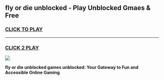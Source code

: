 
## fly or die unblocked - Play Unblocked Gmaes & Free
<h3>
<a href="https://news.freeplayer.one?title=fly_or_die_unblocked&ref=16F">CLICK TO PLAY</a></h3>
<hr>

<h3>
<a href="https://news.freeplayer.one?title=fly_or_die_unblocked&ref=16F">CLICK 2 PLAY</a>
  
</h3>

<a href="https://news.freeplayer.one?title=fly_or_die_unblocked&ref=16F/"><img src="https://clearcache.store/games.png"></a>


**fly or die unblocked games unblocked: Your Gateway to Fun and Accessible Online Gaming**
